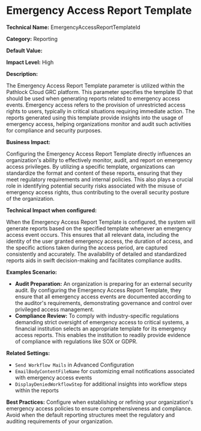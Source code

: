 # Emergency Access Report Template

**Technical Name:** EmergencyAccessReportTemplateId

**Category:** Reporting

**Default Value:**

**Impact Level:** High

**Description:**

The Emergency Access Report Template parameter is utilized within the Pathlock Cloud GRC platform. This parameter specifies the template ID that should be used when generating reports related to emergency access events. Emergency access refers to the provision of unrestricted access rights to users, typically in critical situations requiring immediate action. The reports generated using this template provide insights into the usage of emergency access, helping organizations monitor and audit such activities for compliance and security purposes.

**Business Impact:**

Configuring the Emergency Access Report Template directly influences an organization's ability to effectively monitor, audit, and report on emergency access privileges. By utilizing a specific template, organizations can standardize the format and content of these reports, ensuring that they meet regulatory requirements and internal policies. This also plays a crucial role in identifying potential security risks associated with the misuse of emergency access rights, thus contributing to the overall security posture of the organization.

**Technical Impact when configured:**

When the Emergency Access Report Template is configured, the system will generate reports based on the specified template whenever an emergency access event occurs. This ensures that all relevant data, including the identity of the user granted emergency access, the duration of access, and the specific actions taken during the access period, are captured consistently and accurately. The availability of detailed and standardized reports aids in swift decision-making and facilitates compliance audits.

**Examples Scenario:**

- **Audit Preparation:** An organization is preparing for an external security audit. By configuring the Emergency Access Report Template, they ensure that all emergency access events are documented according to the auditor's requirements, demonstrating governance and control over privileged access management.
- **Compliance Review:** To comply with industry-specific regulations demanding strict oversight of emergency access to critical systems, a financial institution selects an appropriate template for its emergency access reports. This enables the institution to readily provide evidence of compliance with regulations like SOX or GDPR.

**Related Settings:**

- `Send Workflow Mails` in Advanced Configuration
- `EmailBodyContentFileName` for customizing email notifications associated with emergency access events
- `DisplayDeniedWorkflowStep` for additional insights into workflow steps within the reports

**Best Practices:** Configure when establishing or refining your organization's emergency access policies to ensure comprehensiveness and compliance. Avoid when the default reporting structures meet the regulatory and auditing requirements of your organization.